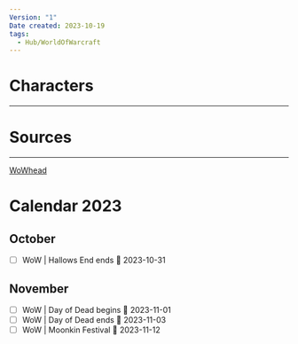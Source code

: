 ```yaml
---
Version: "1"
Date created: 2023-10-19
tags:
  - Hub/WorldOfWarcraft
---
```

# Characters
---

# Sources
----
[WoWhead](https://www.wowhead.com/wow)

# Calendar 2023
## October
- [ ] WoW |  Hallows End ends 📅 2023-10-31 

## November
- [ ] WoW | Day of Dead begins 📅 2023-11-01
- [ ] WoW | Day of Dead ends 📅 2023-11-03
- [ ] WoW | Moonkin Festival 📅 2023-11-12
